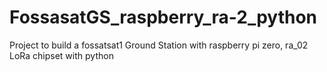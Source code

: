 # FossasatGS_raspberry_ra-2_python
Project to build a fossatsat1 Ground Station with raspberry pi zero, ra_02 LoRa chipset with python
